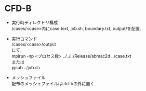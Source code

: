 # CFD-B
- 実行時ディレクトリ構成  
    /cases/\<case\>内にcase.text, job.sh, boundary.txt, output/を配置．  

- 実行コマンド  
    /cases/\<case\>/output  
    にて，  
    mpirun -np \<プロセス数\> ../../../Release/abmac2d ../case.txt  
    または  
    pjsub ../job.sh  
- メッシュファイル  
    配布のメッシュファイルはcfd-bの外に置く
